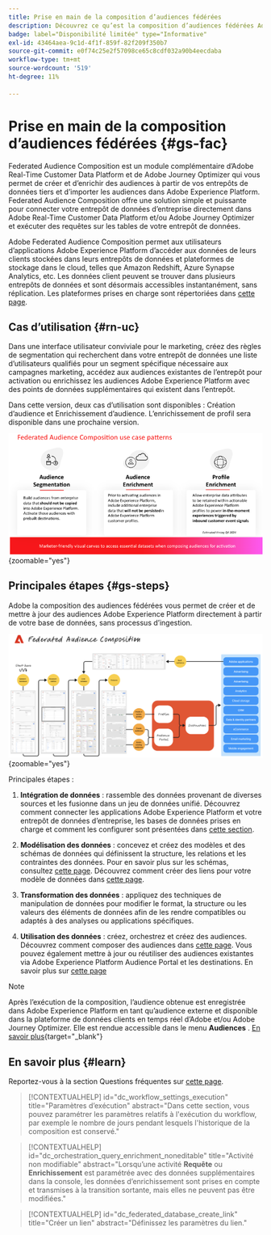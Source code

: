 ```yaml
---
title: Prise en main de la composition d’audiences fédérées
description: Découvrez ce qu’est la composition d’audiences fédérées Adobe et comment l’utiliser dans Adobe Experience Platform
badge: label="Disponibilité limitée" type="Informative"
exl-id: 43464aea-9c1d-4f1f-859f-82f209f350b7
source-git-commit: e0f74c25e2f57098ce65c8cdf032a90b4eecdaba
workflow-type: tm+mt
source-wordcount: '519'
ht-degree: 11%

---
```


# Prise en main de la composition d’audiences fédérées {#gs-fac}

Federated Audience Composition est un module complémentaire d’Adobe Real-Time Customer Data Platform et de Adobe Journey Optimizer qui vous permet de créer et d’enrichir des audiences à partir de vos entrepôts de données tiers et d’importer les audiences dans Adobe Experience Platform. Federated Audience Composition offre une solution simple et puissante pour connecter votre entrepôt de données d’entreprise directement dans Adobe Real-Time Customer Data Platform et/ou Adobe Journey Optimizer et exécuter des requêtes sur les tables de votre entrepôt de données.

Adobe Federated Audience Composition permet aux utilisateurs d’applications Adobe Experience Platform d’accéder aux données de leurs clients stockées dans leurs entrepôts de données et plateformes de stockage dans le cloud, telles que Amazon Redshift, Azure Synapse Analytics, etc. Les données client peuvent se trouver dans plusieurs entrepôts de données et sont désormais accessibles instantanément, sans réplication. Les plateformes prises en charge sont répertoriées dans [cette page](../connections/federated-db.md#supported-db).

## Cas d’utilisation {#rn-uc}

Dans une interface utilisateur conviviale pour le marketing, créez des règles de segmentation qui recherchent dans votre entrepôt de données une liste d’utilisateurs qualifiés pour un segment spécifique nécessaire aux campagnes marketing, accédez aux audiences existantes de l’entrepôt pour activation ou enrichissez les audiences Adobe Experience Platform avec des points de données supplémentaires qui existent dans l’entrepôt.

Dans cette version, deux cas d’utilisation sont disponibles : Création d’audience et Enrichissement d’audience. L’enrichissement de profil sera disponible dans une prochaine version.

![diagramme](assets/fac-use-cases.png){zoomable="yes"}

## Principales étapes {#gs-steps}

Adobe la composition des audiences fédérées vous permet de créer et de mettre à jour des audiences Adobe Experience Platform directement à partir de votre base de données, sans processus d’ingestion.

![diagramme](assets/steps-diagram.png){zoomable="yes"}

Principales étapes :

1. **Intégration de données** : rassemble des données provenant de diverses sources et les fusionne dans un jeu de données unifié. Découvrez comment connecter les applications Adobe Experience Platform et votre entrepôt de données d’entreprise, les bases de données prises en charge et comment les configurer sont présentées dans [cette section](../connections/federated-db.md).

2. **Modélisation des données** : concevez et créez des modèles et des schémas de données qui définissent la structure, les relations et les contraintes des données. Pour en savoir plus sur les schémas, consultez [cette page](../customer/schemas.md). Découvrez comment créer des liens pour votre modèle de données dans [cette page](../data-management/gs-models.md).

3. **Transformation des données** : appliquez des techniques de manipulation de données pour modifier le format, la structure ou les valeurs des éléments de données afin de les rendre compatibles ou adaptés à des analyses ou applications spécifiques.

4. **Utilisation des données** : créez, orchestrez et créez des audiences. Découvrez comment composer des audiences dans [cette page](../compositions/gs-compositions.md). Vous pouvez également mettre à jour ou réutiliser des audiences existantes via Adobe Experience Platform Audience Portal et les destinations. En savoir plus sur [cette page](../connections/destinations.md)


>[!NOTE]
>
>Après l’exécution de la composition, l’audience obtenue est enregistrée dans Adobe Experience Platform en tant qu’audience externe et disponible dans la plateforme de données clients en temps réel d’Adobe et/ou Adobe Journey Optimizer. Elle est rendue accessible dans le menu **Audiences** . [En savoir plus](https://experienceleague.adobe.com/en/docs/experience-platform/segmentation/ui/audience-portal){target="_blank"}
>



## En savoir plus {#learn}

<!-- Workflow + Workflow activities-->

Reportez-vous à la section Questions fréquentes sur [cette page](faq.md).

>[!CONTEXTUALHELP]
>id="dc_workflow_settings_execution"
>title="Paramètres d’exécution"
>abstract="Dans cette section, vous pouvez paramétrer les paramètres relatifs à l&#39;exécution du workflow, par exemple le nombre de jours pendant lesquels l&#39;historique de la composition est conservé."




>[!CONTEXTUALHELP]
>id="dc_orchestration_query_enrichment_noneditable"
>title="Activité non modifiable"
>abstract="Lorsqu’une activité **Requête** ou **Enrichissement** est paramétrée avec des données supplémentaires dans la console, les données d’enrichissement sont prises en compte et transmises à la transition sortante, mais elles ne peuvent pas être modifiées."

<!-- Create a link -->

>[!CONTEXTUALHELP]
>id="dc_federated_database_create_link"
>title="Créer un lien"
>abstract="Définissez les paramètres du lien."
